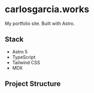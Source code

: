 # carlosgarcia.works

My portfolio site. Built with Astro.

## Stack

- Astro 5
- TypeScript
- Tailwind CSS
- MDX

## Project Structure